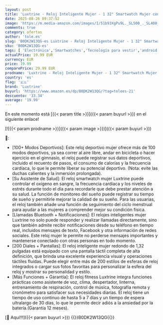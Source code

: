 ```yaml
---
layout: post
title: 'Luxtrine - Reloj Inteligente Mujer - 1 32" Smartwatch Mujer con Llamada Bluetooth Reloj Deportivo con Notificaciones 100+ Deportes 200+ Diales Podómetro Pulsómetro Monitor de Presión/Sueño para Android IOS'
date: 2025-08-26 09:37:52
image: 'https://m.media-amazon.com/images/I/51b93XgPu9L._SL500_._SL400_.jpg'
comments: true
category: ofertas
author: 'tole.es'
slug: 'B0DK2W13QG-es Luxtrine - Reloj Inteligente Mujer - 1 32" Smartwatch...'
sku: 'B0DK2W13QG-es'
tags: [ 'Electrónica','Smartwatches','Tecnología para vestir','android','luxtrine','🇪🇸', ]
actualPrice: 19.99 EUR
currency: EUR
price: 19.99
comparePrice: 29.99 EUR
prodname: 'Luxtrine - Reloj Inteligente Mujer - 1 32" Smartwatch Mujer con Llamada Bluetooth Reloj Deportivo con Notificaciones 100+ Deportes 200+ Diales Podómetro Pulsómetro Monitor de Presión/Sueño para Android IOS'
country: 'es'
flag: '🇪🇸'
brand: 'Luxtrine'
buyurl: 'https://www.amazon.es/dp/B0DK2W13QG/?tag=tolees-21'
descuento: '33.34'
average: '19.99'
---
```


En este momento está [{{< param title >}}]({{< param buyurl >}}) en el siguiente enlace!

[![{{< param prodname >}}]({{< param image >}})]({{< param buyurl >}})

🔎:

- [100+ Modos Deportivos]: Este reloj deportivo mujer ofrece más de 100 modos deportivos, ya sea correr al aire libre, andar en bicicleta o hacer ejercicio en el gimnasio, el reloj puede registrar sus datos deportivos, incluido el recuento de pasos, el consumo de calorías y la frecuencia cardíaca, lo que le permite liberar su potencial deportivo. (Nota: evite las duchas calientes y la inmersión prolongada).
- [Su Asistente de Salud]: El reloj smartwatch mujer Luxtrine puede controlar el oxígeno en sangre, la frecuencia cardíaca y los niveles de estrés durante todo el día para recordarle que debe prestar atención a su salud. La función de monitoreo del sueño puede registrar su tiempo de sueño y permitirle mejorar la calidad de su sueño. Para las usuarias, el reloj también añade una función de seguimiento del ciclo menstrual para ayudar a las mujeres a comprender mejor su condición física.
- [Llamadas Bluetooth + Notificaciones]: El relojes inteligentes mujer Luxtrine no solo puede responder y realizar llamadas directamente, sino que también admite recibir notificaciones desde su teléfono en tiempo real, incluidos mensajes de texto, Facebook y otra información de redes sociales. Este reloj mujer le permite no perderse mensajes importantes y mantenerse conectado con otras personas en todo momento.
- [200 Diales + Pantallas]: El reloj inteligente mujer redondo de 1,32 pulgadas está equipado con una pantalla táctil completa de alta definición, que brinda una excelente experiencia visual y operaciones táctiles fluidas. Puede elegir entre más de 200 estilos de esferas de reloj integrados o cargar sus fotos favoritas para personalizar la esfera del reloj y mostrar su personalidad y estilo.
- [Más Funciones + Garantía]: El reloj fitness Luxtrine integra funciones prácticas como asistente de voz, clima, despertador, linterna, entrenamiento de respiración, control de música, fotografía remota y cronómetro para satisfacer sus necesidades diarias. El reloj tiene un tiempo de uso continuo de hasta 5 a 7 días y un tiempo de espera ultralargo de 30 días, lo que le permite decir adiós a la ansiedad por la batería.(Garantía 12 meses).

[🛒 Aquí!!!]({{< param buyurl >}})
{{<world>}}B0DK2W13QG{{</world>}}

